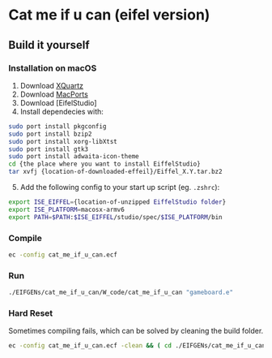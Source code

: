 # Cat me if u can (eifel version)

## Build it yourself

### Installation on macOS
1. Download [XQuartz]()
2. Download [MacPorts]()
3. Download [EifelStudio]
4. Install dependecies with:
```bash
sudo port install pkgconfig
sudo port install bzip2
sudo port install xorg-libXtst
sudo port install gtk3
sudo port install adwaita-icon-theme
cd {the place where you want to install EiffelStudio}
tar xvfj {location-of-downloaded-effeil}/Eiffel_X.Y.tar.bz2
```

5. Add the following config to your start up script (eg. `.zshrc`):
```bash
export ISE_EIFFEL={location-of-unzipped EiffelStudio folder}
export ISE_PLATFORM=macosx-armv6 
export PATH=$PATH:$ISE_EIFFEL/studio/spec/$ISE_PLATFORM/bin
```

### Compile
```bash
ec -config cat_me_if_u_can.ecf
```

### Run
```bash
./EIFGENs/cat_me_if_u_can/W_code/cat_me_if_u_can "gameboard.e"
```

### Hard Reset
Sometimes compiling fails, which can be solved by cleaning the build folder.
```bash
ec -config cat_me_if_u_can.ecf -clean && ( cd ./EIFGENs/cat_me_if_u_can/W_code; finish_freezing) 
```